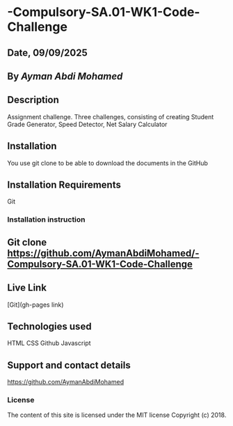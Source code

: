 # -Compulsory-SA.01-WK1-Code-Challenge

## Date, 09/09/2025

## By *Ayman Abdi Mohamed*

## Description

Assignment challenge. Three challenges, consisting of creating Student Grade Generator, Speed Detector, Net Salary Calculator

## Installation

You use git clone to be able to download the documents in the GitHub

## Installation Requirements

Git

### Installation instruction

## Git clone https://github.com/AymanAbdiMohamed/-Compulsory-SA.01-WK1-Code-Challenge

## Live Link

[Git](gh-pages link)

## Technologies used

 HTML
 CSS
 Github
 Javascript

## Support and contact details

https://github.com/AymanAbdiMohamed

### License

The content of this site is licensed under the MIT license
Copyright (c) 2018.
